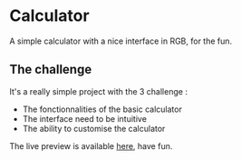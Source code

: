 # Calculator

A simple calculator with a nice interface in RGB, for the fun.

## The challenge

It's a really simple project with the 3 challenge :

-   The fonctionnalities of the basic calculator
-   The interface need to be intuitive
-   The ability to customise the calculator

The live preview is available [here](https://assadev.github.io/Calculator/index.html), have fun.
